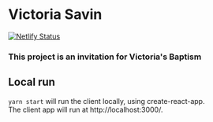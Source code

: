 # Victoria Savin

[![Netlify Status](https://api.netlify.com/api/v1/badges/445978f9-c436-4b13-81bd-c420f6c34aff/deploy-status)](https://app.netlify.com/sites/admiring-beaver-7aa7d3/deploys)

### This project is an invitation for Victoria's Baptism

## Local run

`yarn start` will run the client locally, using create-react-app.<br>
The client app will run at http://localhost:3000/.<br>
